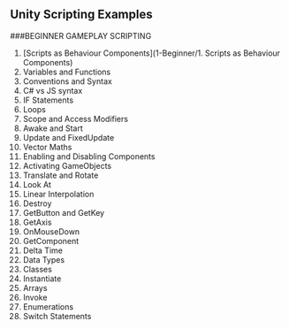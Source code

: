 ## Unity Scripting Examples
###BEGINNER GAMEPLAY SCRIPTING


1. [Scripts as Behaviour Components](1-Beginner/1. Scripts as Behaviour Components)
2. Variables and Functions
3. Conventions and Syntax
4. C# vs JS syntax
5. IF Statements
6. Loops
7. Scope and Access Modifiers
8. Awake and Start
9. Update and FixedUpdate
10. Vector Maths
11. Enabling and Disabling Components
12. Activating GameObjects
13. Translate and Rotate
14. Look At
15. Linear Interpolation
16. Destroy
17. GetButton and GetKey
18. GetAxis
19. OnMouseDown
20. GetComponent
21. Delta Time
22. Data Types
23. Classes
24. Instantiate
25. Arrays
26. Invoke
27. Enumerations
28. Switch Statements
